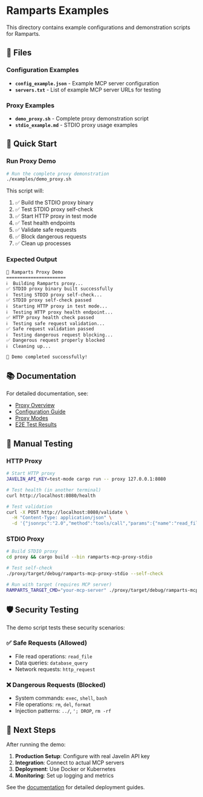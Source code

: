 # Ramparts Examples

This directory contains example configurations and demonstration scripts for Ramparts.

## 📁 Files

### Configuration Examples
- **`config_example.json`** - Example MCP server configuration
- **`servers.txt`** - List of example MCP server URLs for testing

### Proxy Examples
- **`demo_proxy.sh`** - Complete proxy demonstration script
- **`stdio_example.md`** - STDIO proxy usage examples

## 🚀 Quick Start

### Run Proxy Demo
```bash
# Run the complete proxy demonstration
./examples/demo_proxy.sh
```

This script will:
1. ✅ Build the STDIO proxy binary
2. ✅ Test STDIO proxy self-check
3. ✅ Start HTTP proxy in test mode
4. ✅ Test health endpoints
5. ✅ Validate safe requests
6. ✅ Block dangerous requests
7. ✅ Clean up processes

### Expected Output
```
🚀 Ramparts Proxy Demo
======================
ℹ️  Building Ramparts proxy...
✅ STDIO proxy binary built successfully
ℹ️  Testing STDIO proxy self-check...
✅ STDIO proxy self-check passed
ℹ️  Starting HTTP proxy in test mode...
ℹ️  Testing HTTP proxy health endpoint...
✅ HTTP proxy health check passed
ℹ️  Testing safe request validation...
✅ Safe request validation passed
ℹ️  Testing dangerous request blocking...
✅ Dangerous request properly blocked
ℹ️  Cleaning up...

🎉 Demo completed successfully!
```

## 📚 Documentation

For detailed documentation, see:
- [Proxy Overview](../docs/proxy/README.md)
- [Configuration Guide](../docs/proxy/configuration.md)
- [Proxy Modes](../docs/proxy/modes.md)
- [E2E Test Results](../docs/proxy/E2E_TEST_RESULTS.md)

## 🔧 Manual Testing

### HTTP Proxy
```bash
# Start HTTP proxy
JAVELIN_API_KEY=test-mode cargo run -- proxy 127.0.0.1:8080

# Test health (in another terminal)
curl http://localhost:8080/health

# Test validation
curl -X POST http://localhost:8080/validate \
  -H "Content-Type: application/json" \
  -d '{"jsonrpc":"2.0","method":"tools/call","params":{"name":"read_file"}}'
```

### STDIO Proxy
```bash
# Build STDIO proxy
cd proxy && cargo build --bin ramparts-mcp-proxy-stdio

# Test self-check
./proxy/target/debug/ramparts-mcp-proxy-stdio --self-check

# Run with target (requires MCP server)
RAMPARTS_TARGET_CMD="your-mcp-server" ./proxy/target/debug/ramparts-mcp-proxy-stdio
```

## 🛡️ Security Testing

The demo script tests these security scenarios:

### ✅ Safe Requests (Allowed)
- File read operations: `read_file`
- Data queries: `database_query`
- Network requests: `http_request`

### ❌ Dangerous Requests (Blocked)
- System commands: `exec`, `shell`, `bash`
- File operations: `rm`, `del`, `format`
- Injection patterns: `../`, `'; DROP`, `rm -rf`

## 🎯 Next Steps

After running the demo:

1. **Production Setup**: Configure with real Javelin API key
2. **Integration**: Connect to actual MCP servers
3. **Deployment**: Use Docker or Kubernetes
4. **Monitoring**: Set up logging and metrics

See the [documentation](../docs/proxy/) for detailed deployment guides.
